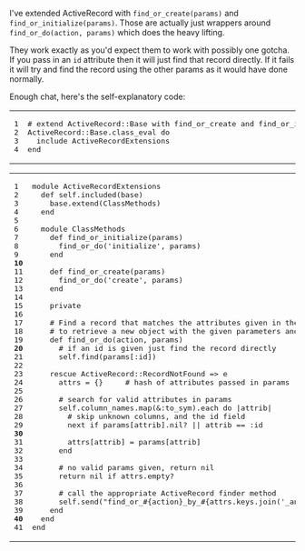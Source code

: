 I've extended ActiveRecord with `find_or_create(params)` and `find_or_initialize(params)`. Those are actually just wrappers around `find_or_do(action, params)` which does the heavy lifting.

They work exactly as you'd expect them to work with possibly one gotcha. If you pass in an `id` attribute then it will just find that record directly. If it fails it will try and find the record using the other params as it would have done normally.

Enough chat, here's the self-explanatory code:

<table class="CodeRay"><tr>
  <td class="line_numbers" title="click to toggle" onclick="with (this.firstChild.style) { display = (display == '') ? 'none' : '' }"><pre>1<tt>
</tt>2<tt>
</tt>3<tt>
</tt>4<tt>
</tt></pre></td>
  <td class="code"><pre ondblclick="with (this.style) { overflow = (overflow == 'auto' || overflow == '') ? 'visible' : 'auto' }"><span class="c"># extend ActiveRecord::Base with find_or_create and find_or_initialize.</span><tt>
</tt><span class="co">ActiveRecord</span>::<span class="co">Base</span>.class_eval <span class="r">do</span><tt>
</tt>  include <span class="co">ActiveRecordExtensions</span><tt>
</tt><span class="r">end</span></pre></td>
</tr></table>


<table class="CodeRay"><tr>
  <td class="line_numbers" title="click to toggle" onclick="with (this.firstChild.style) { display = (display == '') ? 'none' : '' }"><pre>1<tt>
</tt>2<tt>
</tt>3<tt>
</tt>4<tt>
</tt>5<tt>
</tt>6<tt>
</tt>7<tt>
</tt>8<tt>
</tt>9<tt>
</tt><strong>10</strong><tt>
</tt>11<tt>
</tt>12<tt>
</tt>13<tt>
</tt>14<tt>
</tt>15<tt>
</tt>16<tt>
</tt>17<tt>
</tt>18<tt>
</tt>19<tt>
</tt><strong>20</strong><tt>
</tt>21<tt>
</tt>22<tt>
</tt>23<tt>
</tt>24<tt>
</tt>25<tt>
</tt>26<tt>
</tt>27<tt>
</tt>28<tt>
</tt>29<tt>
</tt><strong>30</strong><tt>
</tt>31<tt>
</tt>32<tt>
</tt>33<tt>
</tt>34<tt>
</tt>35<tt>
</tt>36<tt>
</tt>37<tt>
</tt>38<tt>
</tt>39<tt>
</tt><strong>40</strong><tt>
</tt>41<tt>
</tt></pre></td>
  <td class="code"><pre ondblclick="with (this.style) { overflow = (overflow == 'auto' || overflow == '') ? 'visible' : 'auto' }"><span class="r">module</span> <span class="cl">ActiveRecordExtensions</span><tt>
</tt>  <span class="r">def</span> <span class="pc">self</span>.included(base)<tt>
</tt>    base.extend(<span class="co">ClassMethods</span>)<tt>
</tt>  <span class="r">end</span><tt>
</tt>  <tt>
</tt>  <span class="r">module</span> <span class="cl">ClassMethods</span><tt>
</tt>    <span class="r">def</span> <span class="fu">find_or_initialize</span>(params)<tt>
</tt>      find_or_do(<span class="s"><span class="dl">'</span><span class="k">initialize</span><span class="dl">'</span></span>, params)<tt>
</tt>    <span class="r">end</span><tt>
</tt><tt>
</tt>    <span class="r">def</span> <span class="fu">find_or_create</span>(params)<tt>
</tt>      find_or_do(<span class="s"><span class="dl">'</span><span class="k">create</span><span class="dl">'</span></span>, params)<tt>
</tt>    <span class="r">end</span><tt>
</tt>    <tt>
</tt>    private<tt>
</tt>    <tt>
</tt>    <span class="c"># Find a record that matches the attributes given in the +params+ hash, or do +action+</span><tt>
</tt>    <span class="c"># to retrieve a new object with the given parameters and return that.</span><tt>
</tt>    <span class="r">def</span> <span class="fu">find_or_do</span>(action, params)<tt>
</tt>      <span class="c"># if an id is given just find the record directly</span><tt>
</tt>      <span class="pc">self</span>.find(params[<span class="sy">:id</span>])<tt>
</tt><tt>
</tt>    <span class="r">rescue</span> <span class="co">ActiveRecord</span>::<span class="co">RecordNotFound</span> =&gt; e<tt>
</tt>      attrs = {}     <span class="c"># hash of attributes passed in params</span><tt>
</tt><tt>
</tt>      <span class="c"># search for valid attributes in params</span><tt>
</tt>      <span class="pc">self</span>.column_names.map(&amp;<span class="sy">:to_sym</span>).each <span class="r">do</span> |attrib|<tt>
</tt>        <span class="c"># skip unknown columns, and the id field</span><tt>
</tt>        <span class="r">next</span> <span class="r">if</span> params[attrib].nil? || attrib == <span class="sy">:id</span><tt>
</tt><tt>
</tt>        attrs[attrib] = params[attrib]<tt>
</tt>      <span class="r">end</span><tt>
</tt><tt>
</tt>      <span class="c"># no valid params given, return nil</span><tt>
</tt>      <span class="r">return</span> <span class="pc">nil</span> <span class="r">if</span> attrs.empty?<tt>
</tt><tt>
</tt>      <span class="c"># call the appropriate ActiveRecord finder method</span><tt>
</tt>      <span class="pc">self</span>.send(<span class="s"><span class="dl">"</span><span class="k">find_or_</span><span class="il"><span class="dl">#{</span>action<span class="dl">}</span></span><span class="k">_by_</span><span class="il"><span class="dl">#{</span>attrs.keys.join(<span class="s"><span class="dl">'</span><span class="k">_and_</span><span class="dl">'</span></span>)<span class="dl">}</span></span><span class="dl">"</span></span>, *attrs.values)<tt>
</tt>    <span class="r">end</span><tt>
</tt>  <span class="r">end</span><tt>
</tt><span class="r">end</span></pre></td>
</tr></table>

